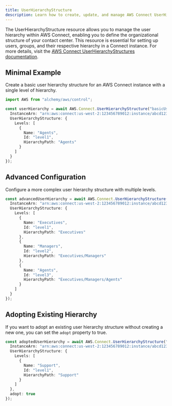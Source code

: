 ```yaml
---
title: UserHierarchyStructure
description: Learn how to create, update, and manage AWS Connect UserHierarchyStructures using Alchemy Cloud Control.
---
```


The UserHierarchyStructure resource allows you to manage the user hierarchy within AWS Connect, enabling you to define the organizational structure of your contact center. This resource is essential for setting up users, groups, and their respective hierarchy in a Connect instance. For more details, visit the [AWS Connect UserHierarchyStructures documentation](https://docs.aws.amazon.com/connect/latest/userguide/).

## Minimal Example

Create a basic user hierarchy structure for an AWS Connect instance with a single level of hierarchy.

```ts
import AWS from "alchemy/aws/control";

const userHierarchy = await AWS.Connect.UserHierarchyStructure("basicUserHierarchy", {
  InstanceArn: "arn:aws:connect:us-west-2:123456789012:instance/abcd1234-5678-90ef-ghij-klmnopqrstu",
  UserHierarchyStructure: {
    Levels: [
      {
        Name: "Agents",
        Id: "level1",
        HierarchyPath: "Agents"
      }
    ]
  }
});
```

## Advanced Configuration

Configure a more complex user hierarchy structure with multiple levels.

```ts
const advancedUserHierarchy = await AWS.Connect.UserHierarchyStructure("advancedUserHierarchy", {
  InstanceArn: "arn:aws:connect:us-west-2:123456789012:instance/abcd1234-5678-90ef-ghij-klmnopqrstu",
  UserHierarchyStructure: {
    Levels: [
      {
        Name: "Executives",
        Id: "level1",
        HierarchyPath: "Executives"
      },
      {
        Name: "Managers",
        Id: "level2",
        HierarchyPath: "Executives/Managers"
      },
      {
        Name: "Agents",
        Id: "level3",
        HierarchyPath: "Executives/Managers/Agents"
      }
    ]
  }
});
```

## Adopting Existing Hierarchy

If you want to adopt an existing user hierarchy structure without creating a new one, you can set the `adopt` property to true.

```ts
const adoptedUserHierarchy = await AWS.Connect.UserHierarchyStructure("adoptedUserHierarchy", {
  InstanceArn: "arn:aws:connect:us-west-2:123456789012:instance/abcd1234-5678-90ef-ghij-klmnopqrstu",
  UserHierarchyStructure: {
    Levels: [
      {
        Name: "Support",
        Id: "level1",
        HierarchyPath: "Support"
      }
    ]
  },
  adopt: true
});
```
